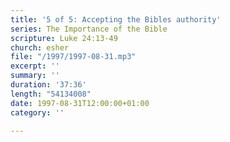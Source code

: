 ```yaml
---
title: '5 of 5: Accepting the Bibles authority'
series: The Importance of the Bible
scripture: Luke 24:13-49
church: esher
file: "/1997/1997-08-31.mp3"
excerpt: ''
summary: ''
duration: '37:36'
length: "54134008"
date: 1997-08-31T12:00:00+01:00
category: ''

---
```

